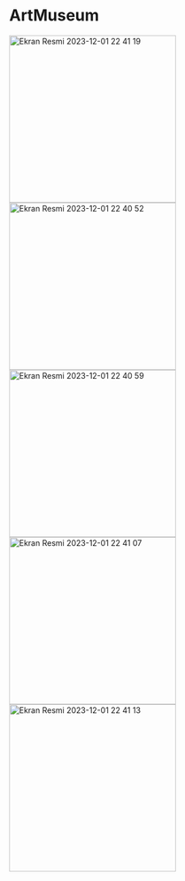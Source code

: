 # ArtMuseum

<img width="301" alt="Ekran Resmi 2023-12-01 22 41 19" src="https://github.com/Nomadyb/ArtMuseum/assets/51696895/731db706-1d51-4040-9ba8-2c3375661eef">
<img width="301" alt="Ekran Resmi 2023-12-01 22 40 52" src="https://github.com/Nomadyb/ArtMuseum/assets/51696895/356c9a18-0bed-44f1-ab31-06c4ab684565">
<img width="301" alt="Ekran Resmi 2023-12-01 22 40 59" src="https://github.com/Nomadyb/ArtMuseum/assets/51696895/cb068ce1-1d85-4e7e-914e-bf9a49a1f40f">
<img width="301" alt="Ekran Resmi 2023-12-01 22 41 07" src="https://github.com/Nomadyb/ArtMuseum/assets/51696895/58c838aa-1717-4963-98eb-73d3fa4c0571">
<img width="301" alt="Ekran Resmi 2023-12-01 22 41 13" src="https://github.com/Nomadyb/ArtMuseum/assets/51696895/a796ff21-fdbf-47f6-bffb-436729fb7cf8">
